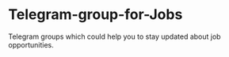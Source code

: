 # Telegram-group-for-Jobs
Telegram groups which could help you to stay updated about job opportunities.
